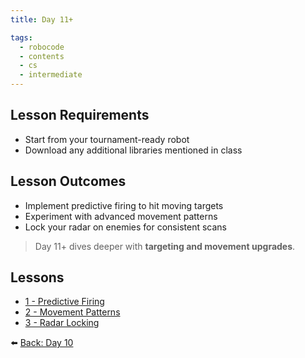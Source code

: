 ```yaml
---
title: Day 11+

tags:
  - robocode
  - contents
  - cs
  - intermediate
---
```


## Lesson Requirements

* Start from your tournament-ready robot
* Download any additional libraries mentioned in class

## Lesson Outcomes

* Implement predictive firing to hit moving targets
* Experiment with advanced movement patterns
* Lock your radar on enemies for consistent scans

> Day 11+ dives deeper with **targeting and movement upgrades**.

## Lessons

- [1 - Predictive Firing](/robocode/Day-11+/00_predictive_firing)
- [2 - Movement Patterns](/robocode/Day-11+/01_movement_patterns)
- [3 - Radar Locking](/robocode/Day-11+/02_radar_locking)

⬅️ [Back: Day 10](/robocode/Day-10/index)

